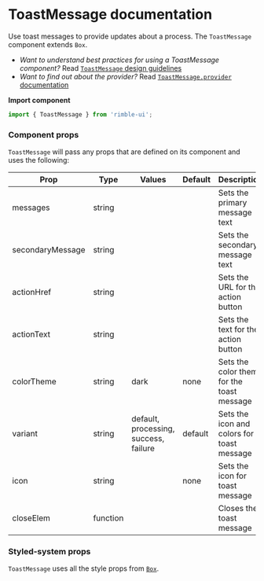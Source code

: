 # ToastMessage documentation

Use toast messages to provide updates about a process. The `ToastMessage` component extends `Box`.

- _Want to understand best practices for using a ToastMessage component?_ Read [`ToastMessage` design guidelines](https://consensys.github.io/rimble-ui/?path=/story/ToastMessage--design--guidelines)
- _Want to find out about the provider?_ Read [`ToastMessage.provider` documentation](https://consensys.github.io/rimble-ui/?path=/story/Provider--documentation)

**Import component**

```jsx
import { ToastMessage } from 'rimble-ui';
```

<!-- STORY -->

### Component props

`ToastMessage` will pass any props that are defined on its component and uses the following:

| Prop             | Type     | Values                                | Default | Description                                |
| ---------------- | -------- | ------------------------------------- | ------- | ------------------------------------------ |
| messages         | string   |                                       |         | Sets the primary message text              |
| secondaryMessage | string   |                                       |         | Sets the secondary message text            |
| actionHref       | string   |                                       |         | Sets the URL for the action button         |
| actionText       | string   |                                       |         | Sets the text for the action button        |
| colorTheme       | string   | dark                                  | none    | Sets the color theme for the toast message |
| variant          | string   | default, processing, success, failure | default | Sets the icon and colors for toast message |
| icon             | string   |                                       | none    | Sets the icon for toast message            |
| closeElem        | function |                                       |         | Closes the toast message                   |

### Styled-system props

`ToastMessage` uses all the style props from [`Box`](https://consensys.github.io/rimble-ui/?path=/story/components-layout-box--documentation).
